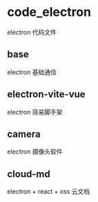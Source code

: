# code_electron
electron 代码文件

## base
electron 基础通信

## electron-vite-vue
electron 简易脚手架

## camera
electron 摄像头软件

## cloud-md
electron + react + oss 云文档